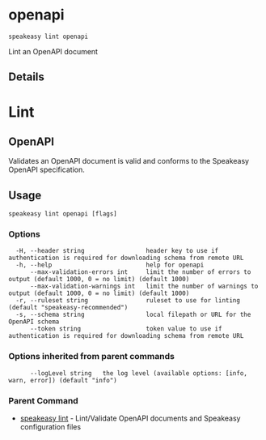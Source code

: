 # openapi  
`speakeasy lint openapi`  


Lint an OpenAPI document  

## Details

# Lint 
## OpenAPI

Validates an OpenAPI document is valid and conforms to the Speakeasy OpenAPI specification.

## Usage

```
speakeasy lint openapi [flags]
```

### Options

```
  -H, --header string                 header key to use if authentication is required for downloading schema from remote URL
  -h, --help                          help for openapi
      --max-validation-errors int     limit the number of errors to output (default 1000, 0 = no limit) (default 1000)
      --max-validation-warnings int   limit the number of warnings to output (default 1000, 0 = no limit) (default 1000)
  -r, --ruleset string                ruleset to use for linting (default "speakeasy-recommended")
  -s, --schema string                 local filepath or URL for the OpenAPI schema
      --token string                  token value to use if authentication is required for downloading schema from remote URL
```

### Options inherited from parent commands

```
      --logLevel string   the log level (available options: [info, warn, error]) (default "info")
```

### Parent Command

* [speakeasy lint](/docs/speakeasy-reference/cli/lint)	 - Lint/Validate OpenAPI documents and Speakeasy configuration files
